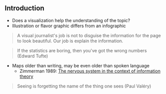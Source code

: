 ## Introduction

* Does a visualization help the understanding of the topic?
* Illustration or flavor graphic differs from an infographic 

> A visual journalist's job is not to disguise the information for the page to look beautiful. Our job is explain the information.

> If the statistics are boring, then you've got the wrong numbers (Edward Tufte)

* Maps older than writing, may be even older than spoken language
  *  Zimmerman 1989: [The nervous system in the context of information theory](http://link.springer.com/chapter/10.1007%2F978-3-642-73831-9_7)

> Seeing is forgetting the name of the thing one sees (Paul Valéry)
